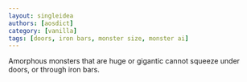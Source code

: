 ```yaml
---
layout: singleidea
authors: [aosdict]
category: [vanilla]
tags: [doors, iron bars, monster size, monster ai]
---
```

Amorphous monsters that are huge or gigantic cannot squeeze under doors, or through iron bars.
